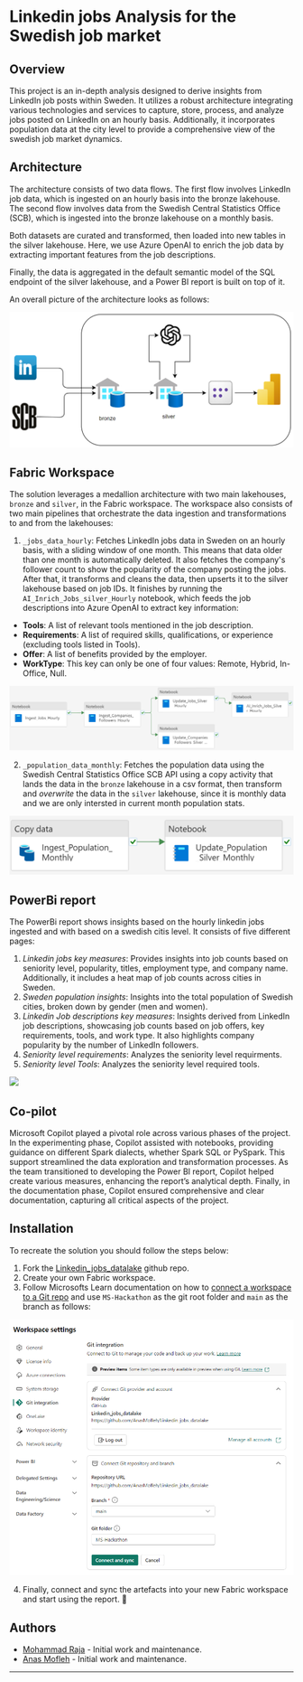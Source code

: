 # Linkedin jobs Analysis for the Swedish job market 

## Overview

This project is an in-depth analysis designed to derive insights from LinkedIn job posts within Sweden. It utilizes a robust architecture integrating various technologies and services to capture, store, process, and analyze jobs posted on LinkedIn on an hourly basis. Additionally, it incorporates population data at the city level to provide a comprehensive view of the swedish job market dynamics.

## Architecture

The architecture consists of two data flows. The first flow involves LinkedIn job data, which is ingested on an hourly basis into the bronze lakehouse. The second flow involves data from the Swedish Central Statistics Office (SCB), which is ingested into the bronze lakehouse on a monthly basis.

Both datasets are curated and transformed, then loaded into new tables in the silver lakehouse. Here, we use Azure OpenAI to enrich the job data by extracting important features from the job descriptions.

Finally, the data is aggregated in the default semantic model of the SQL endpoint of the silver lakehouse, and a Power BI report is built on top of it.

An overall picture of the architecture looks as follows:

<img src="thumbnail.png">

## Fabric Workspace

The solution leverages a medallion architecture with two main lakehouses, `bronze` and `silver`, in the Fabric workspace. The workspace also consists of two main pipelines that orchestrate the data ingestion and transformations to and from the lakehouses:

1. `_jobs_data_hourly`:
   Fetches LinkedIn jobs data in Sweden on an hourly basis, with a sliding window of one month. This means that data older than one month is automatically deleted. It also fetches the company's follower count to show the popularity of the company posting the jobs. After that, it transforms and cleans the data, then upserts it to the silver lakehouse based on job IDs. It finishes by running the `AI_Inrich_Jobs_silver_Hourly` notebook, which feeds the job descriptions into Azure OpenAI to extract key information:

- **Tools**: A list of relevant tools mentioned in the job description.
- **Requirements**: A list of required skills, qualifications, or experience (excluding tools listed in Tools).
- **Offer**: A list of benefits provided by the employer.
- **WorkType**: This key can only be one of four values: Remote, Hybrid, In-Office, Null.

<img src="assets/_jobs_data_hourly.png">

2. `_population_data_monthly`:
   Fetches the population data using the Swedish Central Statistics Office SCB API using a copy activity that lands the data in the `bronze` lakehouse in a csv format, then transform and *overwrite* the data in the `silver` lakehouse, since it is monthly data and we are only intersted in current month population stats.

<img src="assets/_population_data_monthly_pipeline.png">


## PowerBi report
The PowerBi report shows insights based on the hourly linkedin jobs ingested and with based on a swedish citis level. It consists of five different pages:
1. *Linkedin jobs key measures*: Provides insights into job counts based on seniority level, popularity, titles, employment type, and company name. Additionally, it includes a heat map of job counts across cities in Sweden.
2. *Sweden population insights*: Insights into the total population of Swedish cities, broken down by gender (men and women).
3. *Linkedin Job descriptions key measures*: Insights derived from LinkedIn job descriptions, showcasing job counts based on job offers, key requirements, tools, and work type. It also highlights company popularity by the number of LinkedIn followers.
4. *Seniority level requirements*: Analyzes the seniority level requirments.
5. *Seniority level Tools*: Analyzes the seniority level required tools.

<img src="https://app.powerbi.com/reportEmbed?reportId=ca7ea8ae-84db-4e59-bfaa-7f89e965fa5e&autoAuth=true&ctid=92f52389-3f0f-4623-9a3b-957c32d194e5">

## Co-pilot

Microsoft Copilot played a pivotal role across various phases of the project. In the experimenting phase, Copilot assisted with notebooks, providing guidance on different Spark dialects, whether Spark SQL or PySpark. This support streamlined the data exploration and transformation processes. As the team transitioned to developing the Power BI report, Copilot helped create various measures, enhancing the report’s analytical depth. Finally, in the documentation phase, Copilot ensured comprehensive and clear documentation, capturing all critical aspects of the project.

## Installation
To recreate the solution you should follow the steps below: 

1. Fork the [Linkedin_jobs_datalake]([MS-Hackathon/Readme.md](https://github.com/AnasMofleh/Linkedin_jobs_datalake.git)) github repo.
2. Create your own Fabric workspace.
3. Follow Microsofts Learn documentation on how to [connect a workspace to a Git repo](https://learn.microsoft.com/en-us/fabric/cicd/git-integration/git-get-started?tabs=azure-devops%2CGitHub%2Ccommit-to-git#connect-to-a-git-repo) and use `MS-Hackathon` as the git root folder and `main` as the branch as follows: 

<img src="assets/installation.png">

4. Finally, connect and sync the artefacts into your new Fabric workspace and start using the report. 🎉

## Authors

- [Mohammad Raja](https://www.linkedin.com/in/mohammad-raja-455a62229/) - Initial work and maintenance.
- [Anas Mofleh](https://www.linkedin.com/in/anas-mofleh/) - Initial work and maintenance.

---
